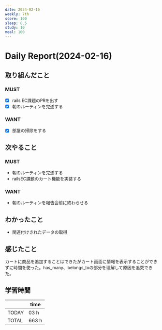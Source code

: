 ```yaml
---
date: 2024-02-16
weekly: 7th
score: 100
sleep: 8.5
study: 10
meal: 100
---
```

# Daily Report(2024-02-16)
## 取り組んだこと
### MUST
- [x] rails EC課題のPRを出す
- [x] 朝のルーティンを完遂する
### WANT
- [x] 部屋の掃除をする
## 次やること
### MUST
- 朝のルーティンを完遂する
- railsEC課題のカート機能を実装する
### WANT
- 朝のルーティンを報告会前に終わらせる
## わかったこと
- 関連付けされたデータの取得
## 感じたこと
カートに商品を追加することはできたがカート画面に情報を表示することができずに時間を使った。has_many、belongs_toの部分を理解して原因を追究できた。
## 学習時間
|       | time  | 
| ----- | ----- |
| TODAY | 03 h |
| TOTAL | 663 h |